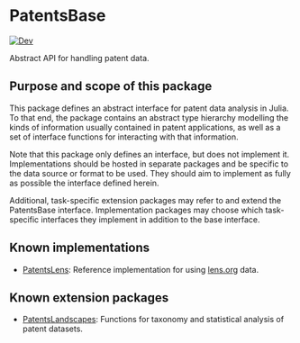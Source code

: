# PatentsBase

[![Dev](https://img.shields.io/badge/docs-dev-blue.svg)](https://juliapatents.github.io/PatentsBase.jl/dev/)

Abstract API for handling patent data.

## Purpose and scope of this package

This package defines an abstract interface for patent data analysis in Julia.
To that end, the package contains an abstract type hierarchy modelling the kinds 
of information usually contained in patent applications, as well as a set of
interface functions for interacting with that information.

Note that this package only defines an interface, but does not implement it.
Implementations should be hosted in separate packages and be specific to the
data source or format to be used. They should aim to implement as fully as
possible the interface defined herein.

Additional, task-specific extension packages may refer to and extend the PatentsBase 
interface. Implementation packages may choose which task-specific interfaces they
implement in addition to the base interface.

## Known implementations

- [PatentsLens](https://github.com/JuliaPatents/PatentsLens.jl): Reference implementation for using [lens.org](https://lens.org) data.

## Known extension packages

- [PatentsLandscapes](https://github.com/JuliaPatents/PatentsLandscapes.jl): Functions for taxonomy and statistical analysis of patent datasets.
